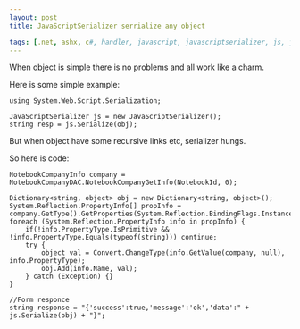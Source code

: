 ```yaml
---
layout: post
title: JavaScriptSerializer serrialize any object

tags: [.net, ashx, c#, handler, javascript, javascriptserializer, js, json, serrialize]
---
```


When object is simple there is no problems and all work like a charm.

Here is some simple example:

    using System.Web.Script.Serialization;

    JavaScriptSerializer js = new JavaScriptSerializer();
    string resp = js.Serialize(obj);

But when object have some recursive links etc, serializer hungs.

So here is code:

    NotebookCompanyInfo company = NotebookCompanyDAC.NotebookCompanyGetInfo(NotebookId, 0);

    Dictionary<string, object> obj = new Dictionary<string, object>();
    System.Reflection.PropertyInfo[] propInfo = company.GetType().GetProperties(System.Reflection.BindingFlags.Instance|System.Reflection.BindingFlags.Public);
    foreach (System.Reflection.PropertyInfo info in propInfo) {
        if(!info.PropertyType.IsPrimitive && !info.PropertyType.Equals(typeof(string))) continue;
        try {
            object val = Convert.ChangeType(info.GetValue(company, null), info.PropertyType);
            obj.Add(info.Name, val);
        } catch (Exception) {}
    }

    //Form responce
    string response = "{'success':true,'message':'ok','data':" + js.Serialize(obj) + "}";

